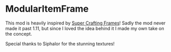 # ModularItemFrame 
This mod is heavily inspired by <a href="https://minecraft.curseforge.com/projects/super-crafting-frame">Super Crafting Frames</a>! Sadly the mod never made it past 1.11, but since I loved the idea behind it I made my own take on the concept.

Special thanks to Siphalor for the stunning textures!
